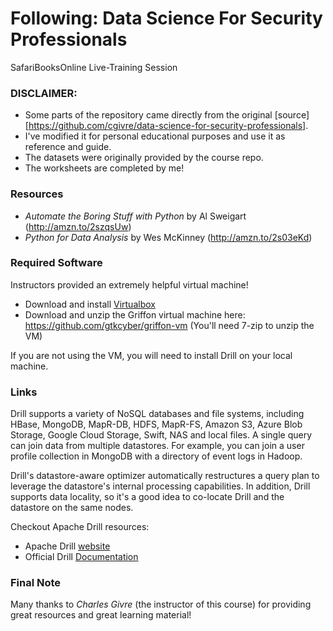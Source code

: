 # Following: Data Science For Security Professionals
SafariBooksOnline Live-Training Session

### DISCLAIMER: 
* Some parts of the repository came directly from the original [source][https://github.com/cgivre/data-science-for-security-professionals]. 
* I've modified it for personal educational purposes and use it as reference and guide. 
* The datasets were originally provided by the course repo. 
* The worksheets are completed by me!

### Resources

* *Automate the Boring Stuff with Python* by Al Sweigart (http://amzn.to/2szqsUw) 
* *Python for Data Analysis* by Wes McKinney (http://amzn.to/2s03eKd)

### Required Software
Instructors provided an extremely helpful virtual machine! 
* Download and install [Virtualbox](https://www.virtualbox.org/wiki/Downloads)
* Download and unzip the Griffon virtual machine here: https://github.com/gtkcyber/griffon-vm  (You'll need 7-zip to unzip the VM)

If you are not using the VM, you will need to install Drill on your local machine. 

### Links
Drill supports a variety of NoSQL databases and file systems, including HBase, MongoDB, MapR-DB, HDFS, MapR-FS, Amazon S3, Azure Blob Storage, Google Cloud Storage, Swift, NAS and local files. A single query can join data from multiple datastores. For example, you can join a user profile collection in MongoDB with a directory of event logs in Hadoop.

Drill's datastore-aware optimizer automatically restructures a query plan to leverage the datastore's internal processing capabilities. In addition, Drill supports data locality, so it's a good idea to co-locate Drill and the datastore on the same nodes.

Checkout Apache Drill resources:
* Apache Drill [website](https://drill.apache.org)
* Official Drill [Documentation](https://drill.apache.org/docs/)

### Final Note
Many thanks to *Charles Givre* (the instructor of this course) for providing great resources and great learning material!
